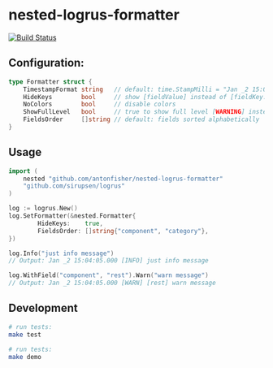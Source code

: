 # nested-logrus-formatter

[![Build Status](https://travis-ci.org/antonfisher/nested-logrus-formatter.svg?branch=master)](https://travis-ci.org/antonfisher/nested-logrus-formatter)

## Configuration:

```go
type Formatter struct {
	TimestampFormat string   // default: time.StampMilli = "Jan _2 15:04:05.000"
	HideKeys        bool     // show [fieldValue] instead of [fieldKey:fieldValue]
	NoColors        bool     // disable colors
	ShowFullLevel   bool     // true to show full level [WARNING] instead of [WARN]
	FieldsOrder     []string // default: fields sorted alphabetically
}
```

## Usage

```go
import (
	nested "github.com/antonfisher/nested-logrus-formatter"
	"github.com/sirupsen/logrus"
)

log := logrus.New()
log.SetFormatter(&nested.Formatter{
		HideKeys:    true,
		FieldsOrder: []string{"component", "category"},
})

log.Info("just info message")
// Output: Jan _2 15:04:05.000 [INFO] just info message

log.WithField("component", "rest").Warn("warn message")
// Output: Jan _2 15:04:05.000 [WARN] [rest] warn message
```

## Development

```bash
# run tests:
make test

# run tests:
make demo
```
